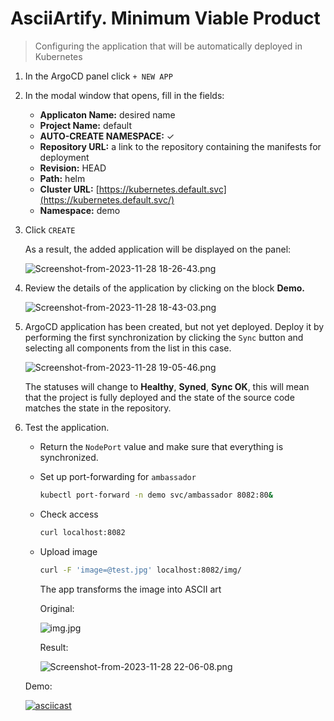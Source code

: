 # AsciiArtify. Minimum Viable Product

> Configuring the application that will be automatically deployed in Kubernetes

1. In the ArgoCD panel click `+ NEW APP`
2. In the modal window that opens, fill in the fields:

   - **Applicaton Name:** desired name
   - **Project Name:** default
   - **AUTO-CREATE NAMESPACE:** ✓
   - **Repository URL:** a link to the repository containing the manifests for deployment
   - **Revision:** HEAD
   - **Path:** helm
   - **Cluster URL:** [https://kubernetes.default.svc](https://kubernetes.default.svc/)
   - **Namespace:** demo
3. Click `CREATE`

   As a result, the added application will be displayed on the panel:

   ![Screenshot-from-2023-11-28 18-26-43.png](../assets/Screenshot-from-2023-11-28_18-26-43.png)

4. Review the details of the application by clicking on the block **Demo.**

   ![Screenshot-from-2023-11-28 18-43-03.png](../assets/Screenshot-from-2023-11-28_18-43-03.png)

5. ArgoCD application has been created, but not yet deployed. Deploy it by performing the first synchronization by clicking the `Sync` button and selecting all components from the list in this case.

   ![Screenshot-from-2023-11-28 19-05-46.png](../assets//Screenshot-from-2023-11-28_19-05-46.png)

   The statuses will change to **Healthy**, **Syned**, **Sync OK**, this will mean that the project is fully deployed and the state of the source code matches the state in the repository.

6. Test the application.

   - Return the `NodePort` value and make sure that everything is synchronized.
   - Set up port-forwarding for `ambassador`

     ```bash
     kubectl port-forward -n demo svc/ambassador 8082:80&
     ```
   - Check access

     ```bash
     curl localhost:8082
     ```
   - Upload image

     ```bash
     curl -F 'image=@test.jpg' localhost:8082/img/
     ```
     The app transforms the image into ASCII art

     Original:

     ![img.jpg](../assets/img.jpg)

     Result:

     ![Screenshot-from-2023-11-28 22-06-08.png](../assets/Screenshot-from-2023-11-28_22-06-08.png)

   Demo:

   [![asciicast](https://asciinema.org/a/wgiRhDrYWRGY0DlwWIdiUXJCF.svg)](https://asciinema.org/a/wgiRhDrYWRGY0DlwWIdiUXJCF)

